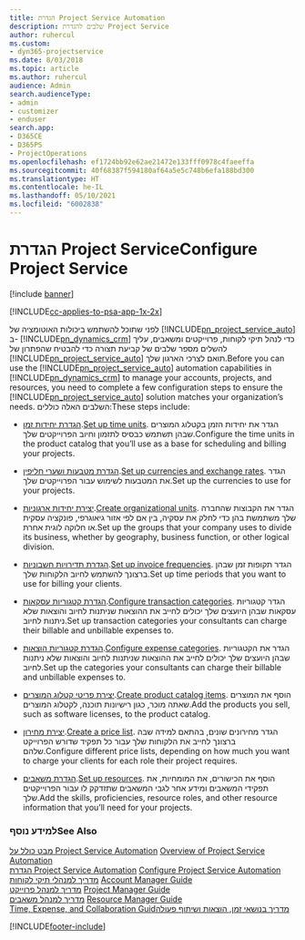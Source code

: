 ```yaml
---
title: הגדרת Project Service Automation
description: שלבים להגדרת Project Service
author: ruhercul
ms.custom:
- dyn365-projectservice
ms.date: 8/03/2018
ms.topic: article
ms.author: ruhercul
audience: Admin
search.audienceType:
- admin
- customizer
- enduser
search.app:
- D365CE
- D365PS
- ProjectOperations
ms.openlocfilehash: ef1724bb92e62ae21472e133fff0978c4faeeffa
ms.sourcegitcommit: 40f68387f594180af64a5e5c748b6efa188bd300
ms.translationtype: HT
ms.contentlocale: he-IL
ms.lasthandoff: 05/10/2021
ms.locfileid: "6002838"
---
```

# <a name="configure-project-service"></a><span data-ttu-id="54de2-103">הגדרת Project Service</span><span class="sxs-lookup"><span data-stu-id="54de2-103">Configure Project Service</span></span>

[!include [banner](../includes/psa-now-project-operations.md)]

[!INCLUDE[cc-applies-to-psa-app-1x-2x](../includes/cc-applies-to-psa-app-1x-2x.md)]

<span data-ttu-id="54de2-104">לפני שתוכל להשתמש ביכולות האוטומציה של [!INCLUDE[pn_project_service_auto](../includes/pn-project-service-auto.md)] ב- [!INCLUDE[pn_dynamics_crm](../includes/pn-dynamics-crm.md)] כדי לנהל תיקי לקוחות, פרוייקטים ומשאבים, עליך להשלים מספר שלבים של קביעת תצורה כדי להבטיח שהפתרון של [!INCLUDE[pn_project_service_auto](../includes/pn-project-service-auto.md)] תואם לצרכי הארגון שלך.</span><span class="sxs-lookup"><span data-stu-id="54de2-104">Before you can use the [!INCLUDE[pn_project_service_auto](../includes/pn-project-service-auto.md)] automation capabilities in [!INCLUDE[pn_dynamics_crm](../includes/pn-dynamics-crm.md)] to manage your accounts, projects, and resources, you need to complete a few configuration steps to ensure the [!INCLUDE[pn_project_service_auto](../includes/pn-project-service-auto.md)] solution matches your organization’s needs.</span></span> <span data-ttu-id="54de2-105">השלבים האלה כוללים:</span><span class="sxs-lookup"><span data-stu-id="54de2-105">These steps include:</span></span>  
  
-   <span data-ttu-id="54de2-106">[הגדרת יחידות זמן](../psa/set-up-time-units.md).</span><span class="sxs-lookup"><span data-stu-id="54de2-106">[Set up time units](../psa/set-up-time-units.md).</span></span> <span data-ttu-id="54de2-107">הגדר את יחידות הזמן בקטלוג המוצרים שבהן תשתמש כבסיס לתזמון וחיוב הפרוייקטים שלך.</span><span class="sxs-lookup"><span data-stu-id="54de2-107">Configure the time units in the product catalog that you’ll use as a base for scheduling and billing your projects.</span></span>  
  
-   <span data-ttu-id="54de2-108">[הגדרת מטבעות ושערי חליפין](../psa/set-up-currencies-exchange-rates.md).</span><span class="sxs-lookup"><span data-stu-id="54de2-108">[Set up currencies and exchange rates](../psa/set-up-currencies-exchange-rates.md).</span></span> <span data-ttu-id="54de2-109">הגדר את המטבעות לשימוש עבור הפרוייקטים שלך.</span><span class="sxs-lookup"><span data-stu-id="54de2-109">Set up the currencies to use for your projects.</span></span>  
  
-   <span data-ttu-id="54de2-110">[יצירת יחידות ארגוניות](../psa/create-organizational-units.md).</span><span class="sxs-lookup"><span data-stu-id="54de2-110">[Create organizational units](../psa/create-organizational-units.md).</span></span> <span data-ttu-id="54de2-111">הגדר את הקבוצות שהחברה שלך משתמשת בהן כדי לחלק את עסקיה, בין אם לפי אזור גיאוגרפי, פונקציה עסקית או חלוקה לוגית אחרת.</span><span class="sxs-lookup"><span data-stu-id="54de2-111">Set up the groups that your company uses to divide its business, whether by geography, business function, or other logical division.</span></span>  
  
-   <span data-ttu-id="54de2-112">[הגדרת תדירויות חשבוניות](../psa/set-up-invoice-frequencies.md).</span><span class="sxs-lookup"><span data-stu-id="54de2-112">[Set up invoice frequencies](../psa/set-up-invoice-frequencies.md).</span></span> <span data-ttu-id="54de2-113">הגדר תקופות זמן שבהן ברצונך להשתמש לחיוב הלקוחות שלך.</span><span class="sxs-lookup"><span data-stu-id="54de2-113">Set up time periods that you want to use for billing your clients.</span></span>  
  
-   <span data-ttu-id="54de2-114">[הגדרת קטגוריות עסקאות](../psa/configure-transaction-categories.md).</span><span class="sxs-lookup"><span data-stu-id="54de2-114">[Configure transaction categories](../psa/configure-transaction-categories.md).</span></span> <span data-ttu-id="54de2-115">הגדר קטגוריות עסקאות שבהן היועצים שלך יכולים לחייב את ההוצאות שניתנות לחיוב והוצאות שלא ניתנות לחיוב.</span><span class="sxs-lookup"><span data-stu-id="54de2-115">Set up transaction categories your consultants can charge their billable and unbillable expenses to.</span></span>  
  
-   <span data-ttu-id="54de2-116">[הגדרת קטגוריות הוצאות](../psa/configure-expense-categories.md).</span><span class="sxs-lookup"><span data-stu-id="54de2-116">[Configure expense categories](../psa/configure-expense-categories.md).</span></span> <span data-ttu-id="54de2-117">הגדר את הקטגוריות שבהן היועצים שלך יכולים לחייב את ההוצאות שניתנות לחיוב והוצאות שלא ניתנות לחיוב.</span><span class="sxs-lookup"><span data-stu-id="54de2-117">Set up the categories your consultants can charge their billable and unbillable expenses to.</span></span>  
  
-   <span data-ttu-id="54de2-118">[יצירת פריטי קטלוג המוצרים](../psa/create-product-catalog-items.md).</span><span class="sxs-lookup"><span data-stu-id="54de2-118">[Create product catalog items](../psa/create-product-catalog-items.md).</span></span> <span data-ttu-id="54de2-119">הוסף את המוצרים שאתה מוכר, כגון רישיונות תוכנה, לקטלוג המוצרים.</span><span class="sxs-lookup"><span data-stu-id="54de2-119">Add the products you sell, such as software licenses, to the product catalog.</span></span>  
  
-   <span data-ttu-id="54de2-120">[יצירת מחירון](../psa/create-price-list.md).</span><span class="sxs-lookup"><span data-stu-id="54de2-120">[Create a price list](../psa/create-price-list.md).</span></span> <span data-ttu-id="54de2-121">הגדר מחירונים שונים, בהתאם למידה שבה ברצונך לחייב את הלקוחות שלך עבור כל תפקיד שדורש הפרוייקט שלהם.</span><span class="sxs-lookup"><span data-stu-id="54de2-121">Configure different price lists, depending on how much you want to charge your clients for each role their project requires.</span></span>  
  
-   <span data-ttu-id="54de2-122">[הגדרת משאבים](../psa/set-up-resources.md).</span><span class="sxs-lookup"><span data-stu-id="54de2-122">[Set up resources](../psa/set-up-resources.md).</span></span> <span data-ttu-id="54de2-123">הוסף את הכישורים, את המומחיות, את תפקידי המשאבים ומידע אחר לגבי המשאבים שתזדקק לו עבור הפרוייקטים שלך.</span><span class="sxs-lookup"><span data-stu-id="54de2-123">Add the skills, proficiencies, resource roles, and other resource information that you’ll need for your projects.</span></span>  
  
### <a name="see-also"></a><span data-ttu-id="54de2-124">למידע נוסף</span><span class="sxs-lookup"><span data-stu-id="54de2-124">See Also</span></span>  
 <span data-ttu-id="54de2-125">[מבט כולל על Project Service Automation](../psa/overview.md) </span><span class="sxs-lookup"><span data-stu-id="54de2-125">[Overview of Project Service Automation](../psa/overview.md) </span></span>  
 <span data-ttu-id="54de2-126">[הגדרת Project Service Automation](../psa/configure.md) </span><span class="sxs-lookup"><span data-stu-id="54de2-126">[Configure Project Service Automation](../psa/configure.md) </span></span>  
 <span data-ttu-id="54de2-127">[מדריך למנהלי תיקי לקוחות](../psa/account-manager-guide.md) </span><span class="sxs-lookup"><span data-stu-id="54de2-127">[Account Manager Guide](../psa/account-manager-guide.md) </span></span>  
 <span data-ttu-id="54de2-128">[מדריך למנהל פרוייקט](../psa/project-manager-guide.md) </span><span class="sxs-lookup"><span data-stu-id="54de2-128">[Project Manager Guide](../psa/project-manager-guide.md) </span></span>  
 <span data-ttu-id="54de2-129">[מדריך למנהל משאבים](../psa/resource-manager-guide.md) </span><span class="sxs-lookup"><span data-stu-id="54de2-129">[Resource Manager Guide](../psa/resource-manager-guide.md) </span></span>  
 [<span data-ttu-id="54de2-130">‏‫מדריך בנושאי זמן, הוצאות ושיתוף פעולה</span><span class="sxs-lookup"><span data-stu-id="54de2-130">Time, Expense, and Collaboration Guid</span></span>](../psa/time-expense-collaboration-guide.md)


[!INCLUDE[footer-include](../includes/footer-banner.md)]